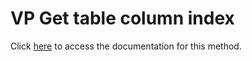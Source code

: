 <!---->
# VP Get table column index

Click [here](https://developer.4d.com/docs/ViewPro/method-list#vp-get-table-column-index) to access the documentation for this method.

